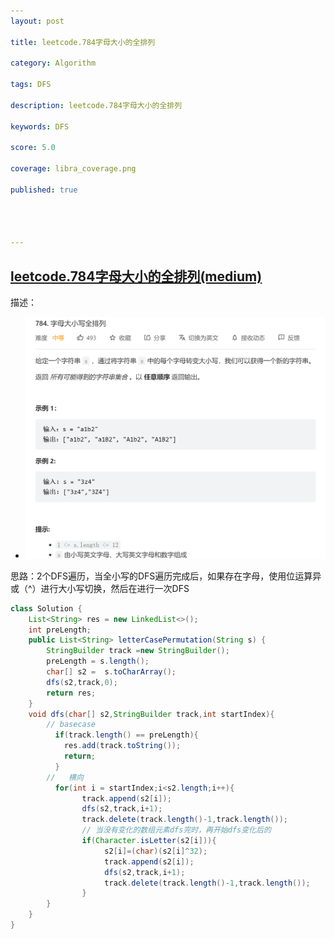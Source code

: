 ```yaml
---
layout: post

title: leetcode.784字母大小的全排列

category: Algorithm

tags: DFS

description: leetcode.784字母大小的全排列

keywords: DFS

score: 5.0

coverage: libra_coverage.png

published: true




---
```


##  [leetcode.784字母大小的全排列(medium)](https://leetcode.cn/problems/letter-case-permutation/)

描述：

- ![image-20221117152915734](/assets/imgs/image-20221117152915734.png)

思路：2个DFS遍历，当全小写的DFS遍历完成后，如果存在字母，使用位运算异或（^）进行大小写切换，然后在进行一次DFS

```java
class Solution {
    List<String> res = new LinkedList<>();
    int preLength;
    public List<String> letterCasePermutation(String s) {
        StringBuilder track =new StringBuilder();
        preLength = s.length();
        char[] s2 =  s.toCharArray();
        dfs(s2,track,0);
        return res;
    }
    void dfs(char[] s2,StringBuilder track,int startIndex){
        // basecase
          if(track.length() == preLength){
            res.add(track.toString());
            return;
          }
        //   横向
          for(int i = startIndex;i<s2.length;i++){
                track.append(s2[i]);
                dfs(s2,track,i+1);
                track.delete(track.length()-1,track.length());
                // 当没有变化的数组元素dfs完时，再开始dfs变化后的
                if(Character.isLetter(s2[i])){
                     s2[i]=(char)(s2[i]^32);
                     track.append(s2[i]);
                     dfs(s2,track,i+1);
                     track.delete(track.length()-1,track.length());
                }
        }
    }
}
```

